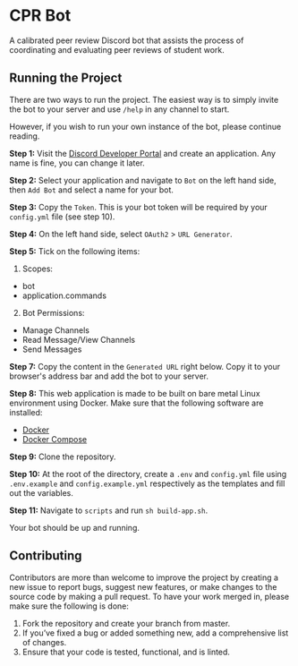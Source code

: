 # CPR Bot

A calibrated peer review Discord bot that assists the process of coordinating and evaluating peer reviews of student work.

## Running the Project

There are two ways to run the project. The easiest way is to simply invite the bot to your server and use `/help` in any channel to start.

However, if you wish to run your own instance of the bot, please continue reading.

**Step 1:** Visit the [Discord Developer Portal](https://discord.com/developers/applications) and create an application. Any name is fine, you can change it later.

**Step 2:** Select your application and navigate to `Bot` on the left hand side, then `Add Bot` and select a name for your bot.

**Step 3:** Copy the `Token`. This is your bot token will be required by your `config.yml` file (see step 10).

**Step 4:** On the left hand side, select `OAuth2` > `URL Generator`.

**Step 5:** Tick on the following items:

1. Scopes:
- bot 
- application.commands

2. Bot Permissions:
- Manage Channels
- Read Message/View Channels
- Send Messages

**Step 7:** Copy the content in the `Generated URL` right below. Copy it to your browser's address bar and add the bot to your server.

**Step 8:** This web application is made to be built on bare metal Linux environment using Docker. Make sure that the following software are installed:
- [Docker](https://docs.docker.com/engine/install/)
- [Docker Compose](https://docs.docker.com/compose/install/)

**Step 9:** Clone the repository.

**Step 10:** At the root of the directory, create a `.env` and `config.yml` file using `.env.example` and `config.example.yml` respectively as the templates and fill out the variables.

**Step 11:** Navigate to `scripts` and run `sh build-app.sh`.

Your bot should be up and running.

## Contributing

Contributors are more than welcome to improve the project by creating a new issue to report bugs, suggest new features, or make changes to the source code by making a pull request. To have your work merged in, please make sure the following is done:

1. Fork the repository and create your branch from master.
2. If you’ve fixed a bug or added something new, add a comprehensive list of changes.
3. Ensure that your code is tested, functional, and is linted.
